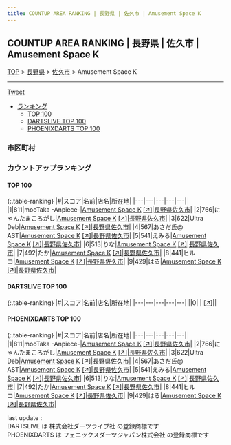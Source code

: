 ```yaml
---
title: COUNTUP AREA RANKING | 長野県 | 佐久市 | Amusement Space K
---
```

## COUNTUP AREA RANKING | 長野県 | 佐久市 | Amusement Space K

[TOP](/darts/rank/) > [長野県](/darts/rank/長野県/) > [佐久市](/darts/rank/長野県/佐久市/) > Amusement Space K

___

<a href="https://twitter.com/share?ref_src=twsrc%5Etfw" data-text="COUNTUP AREA RANKING | 長野県佐久市Amusement Space K" class="twitter-share-button" data-hashtags="DARTSLIVE,PHOENIXDARTS,darts,ダーツ" data-show-count="false">Tweet</a>

* [ランキング](#カウントアップランキング)
    * [TOP 100](#top-100)
    * [DARTSLIVE TOP 100](#dartslive-top-100)
    * [PHOENIXDARTS TOP 100](#phoenixdarts-top-100)

### 市区町村

<ul>

</ul>

### カウントアップランキング

#### TOP 100



{:.table-ranking}
|#|スコア|名前|店名|所在地|
|---|---|---|---|---|
|1|811|<span class="rank-name-pd">mooTaka -Anpiece-</span>|<a href="/darts/rank/shops/92762.html">Amusement Space K</a> <a href="https://vs.phoenixdarts.com/jp/shop/shopDetailInfo/s_92762?s_seq=92762">[↗]</a>|<a href="/darts/rank/長野県/佐久市">長野県佐久市</a>|
|2|766|<span class="rank-name-pd">にゃんたまころがし</span>|<a href="/darts/rank/shops/92762.html">Amusement Space K</a> <a href="https://vs.phoenixdarts.com/jp/shop/shopDetailInfo/s_92762?s_seq=92762">[↗]</a>|<a href="/darts/rank/長野県/佐久市">長野県佐久市</a>|
|3|622|<span class="rank-name-pd">Ultra Deb</span>|<a href="/darts/rank/shops/92762.html">Amusement Space K</a> <a href="https://vs.phoenixdarts.com/jp/shop/shopDetailInfo/s_92762?s_seq=92762">[↗]</a>|<a href="/darts/rank/長野県/佐久市">長野県佐久市</a>|
|4|567|<span class="rank-name-pd">あさだ氏@ AST</span>|<a href="/darts/rank/shops/92762.html">Amusement Space K</a> <a href="https://vs.phoenixdarts.com/jp/shop/shopDetailInfo/s_92762?s_seq=92762">[↗]</a>|<a href="/darts/rank/長野県/佐久市">長野県佐久市</a>|
|5|541|<span class="rank-name-pd">えみる</span>|<a href="/darts/rank/shops/92762.html">Amusement Space K</a> <a href="https://vs.phoenixdarts.com/jp/shop/shopDetailInfo/s_92762?s_seq=92762">[↗]</a>|<a href="/darts/rank/長野県/佐久市">長野県佐久市</a>|
|6|513|<span class="rank-name-pd">りな</span>|<a href="/darts/rank/shops/92762.html">Amusement Space K</a> <a href="https://vs.phoenixdarts.com/jp/shop/shopDetailInfo/s_92762?s_seq=92762">[↗]</a>|<a href="/darts/rank/長野県/佐久市">長野県佐久市</a>|
|7|492|<span class="rank-name-pd">たか</span>|<a href="/darts/rank/shops/92762.html">Amusement Space K</a> <a href="https://vs.phoenixdarts.com/jp/shop/shopDetailInfo/s_92762?s_seq=92762">[↗]</a>|<a href="/darts/rank/長野県/佐久市">長野県佐久市</a>|
|8|441|<span class="rank-name-pd">ヒルコ</span>|<a href="/darts/rank/shops/92762.html">Amusement Space K</a> <a href="https://vs.phoenixdarts.com/jp/shop/shopDetailInfo/s_92762?s_seq=92762">[↗]</a>|<a href="/darts/rank/長野県/佐久市">長野県佐久市</a>|
|9|429|<span class="rank-name-pd">はる</span>|<a href="/darts/rank/shops/92762.html">Amusement Space K</a> <a href="https://vs.phoenixdarts.com/jp/shop/shopDetailInfo/s_92762?s_seq=92762">[↗]</a>|<a href="/darts/rank/長野県/佐久市">長野県佐久市</a>|


#### DARTSLIVE TOP 100



{:.table-ranking}
|#|スコア|名前|店名|所在地|
|---|---|---|---|---|
||0|<span class="rank-name-dl"> </span>|<a href="/darts/rank/shops/.html"></a> <a href="">[↗]</a>|<a href="/darts/rank//"></a>|


#### PHOENIXDARTS TOP 100



{:.table-ranking}
|#|スコア|名前|店名|所在地|
|---|---|---|---|---|
|1|811|<span class="rank-name-pd">mooTaka -Anpiece-</span>|<a href="/darts/rank/shops/92762.html">Amusement Space K</a> <a href="https://vs.phoenixdarts.com/jp/shop/shopDetailInfo/s_92762?s_seq=92762">[↗]</a>|<a href="/darts/rank/長野県/佐久市">長野県佐久市</a>|
|2|766|<span class="rank-name-pd">にゃんたまころがし</span>|<a href="/darts/rank/shops/92762.html">Amusement Space K</a> <a href="https://vs.phoenixdarts.com/jp/shop/shopDetailInfo/s_92762?s_seq=92762">[↗]</a>|<a href="/darts/rank/長野県/佐久市">長野県佐久市</a>|
|3|622|<span class="rank-name-pd">Ultra Deb</span>|<a href="/darts/rank/shops/92762.html">Amusement Space K</a> <a href="https://vs.phoenixdarts.com/jp/shop/shopDetailInfo/s_92762?s_seq=92762">[↗]</a>|<a href="/darts/rank/長野県/佐久市">長野県佐久市</a>|
|4|567|<span class="rank-name-pd">あさだ氏@ AST</span>|<a href="/darts/rank/shops/92762.html">Amusement Space K</a> <a href="https://vs.phoenixdarts.com/jp/shop/shopDetailInfo/s_92762?s_seq=92762">[↗]</a>|<a href="/darts/rank/長野県/佐久市">長野県佐久市</a>|
|5|541|<span class="rank-name-pd">えみる</span>|<a href="/darts/rank/shops/92762.html">Amusement Space K</a> <a href="https://vs.phoenixdarts.com/jp/shop/shopDetailInfo/s_92762?s_seq=92762">[↗]</a>|<a href="/darts/rank/長野県/佐久市">長野県佐久市</a>|
|6|513|<span class="rank-name-pd">りな</span>|<a href="/darts/rank/shops/92762.html">Amusement Space K</a> <a href="https://vs.phoenixdarts.com/jp/shop/shopDetailInfo/s_92762?s_seq=92762">[↗]</a>|<a href="/darts/rank/長野県/佐久市">長野県佐久市</a>|
|7|492|<span class="rank-name-pd">たか</span>|<a href="/darts/rank/shops/92762.html">Amusement Space K</a> <a href="https://vs.phoenixdarts.com/jp/shop/shopDetailInfo/s_92762?s_seq=92762">[↗]</a>|<a href="/darts/rank/長野県/佐久市">長野県佐久市</a>|
|8|441|<span class="rank-name-pd">ヒルコ</span>|<a href="/darts/rank/shops/92762.html">Amusement Space K</a> <a href="https://vs.phoenixdarts.com/jp/shop/shopDetailInfo/s_92762?s_seq=92762">[↗]</a>|<a href="/darts/rank/長野県/佐久市">長野県佐久市</a>|
|9|429|<span class="rank-name-pd">はる</span>|<a href="/darts/rank/shops/92762.html">Amusement Space K</a> <a href="https://vs.phoenixdarts.com/jp/shop/shopDetailInfo/s_92762?s_seq=92762">[↗]</a>|<a href="/darts/rank/長野県/佐久市">長野県佐久市</a>|


<div class="footer border-top border-gray-light mt-5 pt-3 text-right text-gray">
    last update : <span style="font-weight: italic" id="foot_last_modified"></span><br />
    DARTSLIVE は 株式会社ダーツライブ社 の登録商標です<br />
    PHOENIXDARTS は フェニックスダーツジャパン株式会社 の登録商標です<br />
</div>

<script src="https://cdnjs.cloudflare.com/ajax/libs/jquery.tablesorter/2.31.3/js/jquery.tablesorter.min.js" integrity="sha512-qzgd5cYSZcosqpzpn7zF2ZId8f/8CHmFKZ8j7mU4OUXTNRd5g+ZHBPsgKEwoqxCtdQvExE5LprwwPAgoicguNg==" crossorigin="anonymous" referrerpolicy="no-referrer"></script>
<link rel="stylesheet" href="https://cdnjs.cloudflare.com/ajax/libs/jquery.tablesorter/2.31.3/css/theme.default.min.css" integrity="sha512-wghhOJkjQX0Lh3NSWvNKeZ0ZpNn+SPVXX1Qyc9OCaogADktxrBiBdKGDoqVUOyhStvMBmJQ8ZdMHiR3wuEq8+w==" crossorigin="anonymous" referrerpolicy="no-referrer" />
<script>
$(function() {
    $(".table-ranking").tablesorter({sortList:[[0, 0]]});
    $("#foot_last_modified").text(formatDate(new Date(document.lastModified), 'yyyy-MM-dd HH:mm:ss'));
});
</script>

<script async src="https://platform.twitter.com/widgets.js" charset="utf-8"></script>
